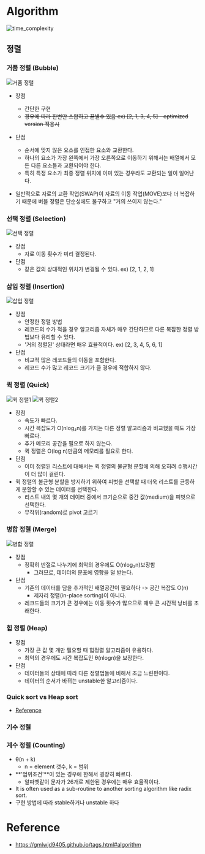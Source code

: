 # Algorithm
![time_complexity](https://lamfo-unb.github.io/img/Sorting-algorithms/Complexity.png)
## 정렬
### 거품 정렬 (Bubble)
![거품 정렬](https://gmlwjd9405.github.io/images/algorithm-bubble-sort/bubble-sort.png)
- 장점
  - 간단한 구현
  - ~~경우에 따라 한번만 스왑하고 끝낼수 있음 ex) [2, 1, 3, 4, 5] - optimized version 적용시~~

- 단점
  - 순서에 맞지 않은 요소를 인접한 요소와 교환한다.
  - 하나의 요소가 가장 왼쪽에서 가장 오른쪽으로 이동하기 위해서는 배열에서 모든 다른 요소들과 교환되어야 한다.
  - 특히 특정 요소가 최종 정렬 위치에 이미 있는 경우라도 교환되는 일이 일어난다.
- 일반적으로 자료의 교환 작업(SWAP)이 자료의 이동 작업(MOVE)보다 더 복잡하기 때문에 버블 정렬은 단순성에도 불구하고 "거의 쓰이지 않는다."

### 선택 정렬 (Selection)
![선택 정렬](https://gmlwjd9405.github.io/images/algorithm-selection-sort/selection-sort.png)
- 장점
  - 자료 이동 횟수가 미리 결정된다.
- 단점
  - 같은 값의 상대적인 위치가 변경될 수 있다. ex) [2, 1, 2, 1]

### 삽입 정렬 (Insertion)
![삽입 정렬](https://gmlwjd9405.github.io/images/algorithm-insertion-sort/insertion-sort.png)
- 장점
  - 안정한 정렬 방법
  - 레코드의 수가 적을 경우 알고리즘 자체가 매우 간단하므로 다른 복잡한 정렬 방법보다 유리할 수 있다.
  - '거의 정렬된' 상태라면 매우 효율적이다. ex) [2, 3, 4, 5, 6, 1]
- 단점
  - 비교적 많은 레코드들의 이동을 포함한다.
  - 레코드 수가 많고 레코드 크기가 클 경우에 적합하지 않다.

### 퀵 정렬 (Quick)
![퀵 정렬1](https://gmlwjd9405.github.io/images/algorithm-quick-sort/quick-sort.png)
![퀵 정렬2](https://gmlwjd9405.github.io/images/algorithm-quick-sort/quick-sort2.png)
- 장점
  - 속도가 빠르다.
  - 시간 복잡도가 O(nlog₂n)를 가지는 다른 정렬 알고리즘과 비교했을 때도 가장 빠르다.
  - 추가 메모리 공간을 필요로 하지 않는다.
  - 퀵 정렬은 O(log n)만큼의 메모리를 필요로 한다.
- 단점
  - 이미 정렬된 리스트에 대해서는 퀵 정렬의 불균형 분할에 의해 오히려 수행시간이 더 많이 걸린다.
- 퀵 정렬의 불균형 분할을 방지하기 위하여 피벗을 선택할 때 더욱 리스트를 균등하게 분할할 수 있는 데이터를 선택한다.
  - 리스트 내의 몇 개의 데이터 중에서 크기순으로 중간 값(medium)을 피벗으로 선택한다.
  - 무작위(random)로 pivot 고르기

### 병합 정렬 (Merge)
![병합 정렬](https://gmlwjd9405.github.io/images/algorithm-merge-sort/merge-sort-concepts.png)
- 장점
  - 정확히 반절로 나누기에 최악의 경우에도 O(nlog₂n)보장함
    - 그러므로, 데이터의 분포에 영향을 덜 받는다.
- 단점
  - 기존의 데이터를 담을 추가적인 배열공간이 필요하다 -> 공간 복잡도 O(n)
    - 제자리 정렬(in-place sorting)이 아니다.
  - 레크드들의 크기가 큰 경우에는 이동 횟수가 많으므로 매우 큰 시간적 낭비를 초래한다.

### 힙 정렬 (Heap)
- 장점
  - 가장 큰 값 몇 개만 필요할 때 힙정렬 알고리즘이 유용하다.
  - 최악의 경우에도 시간 복잡도인 θ(nlogn)을 보장한다.
- 단점
  - 데이터들의 상태에 따라 다른 정렬법들에 비해서 조금 느린편이다.
  - 데이터의 순서가 바뀌는 unstable한 알고리즘이다.

### Quick sort vs Heap sort
- [Reference](https://stackoverflow.com/questions/2467751/quicksort-vs-heapsort)

### 기수 정렬

### 계수 정렬 (Counting)
- θ(n + k)
  - n = element 갯수, k = 범위
- **'범위조건'**이 있는 경우에 한해서 굉장히 빠르다.
  - 알파벳같이 문자가 26개로 제한된 경우에는 매우 효율적이다. 
- It is often used as a sub-routine to another sorting algorithm like radix sort.
- 구현 방법에 따라 stable하거나 unstable 하다


# Reference
- https://gmlwjd9405.github.io/tags.html#algorithm